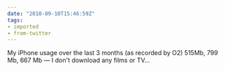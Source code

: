 ```yaml
---
date: "2010-09-10T15:46:59Z"
tags:
- imported
- from-twitter
---
```

My iPhone usage  over the last 3 months \(as recorded by O2\) 515Mb, 799 Mb, 667 Mb — I don't download any films or TV…
